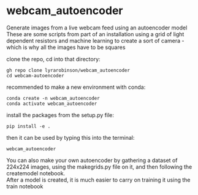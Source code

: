 # webcam_autoencoder
 Generate images from a live webcam feed using an autoencoder model<br>
 These are some scripts from part of an installation using a grid of light dependent resistors and machine learning
 to create a sort of camera - which is why all the images have to be squares


clone the repo, cd into that directory:
```
gh repo clone lyrarobinson/webcam_autoencoder
cd webcam-autoencoder
```

recommended to make a new environment with conda:
```
conda create -n webcam_autoencoder
conda activate webcam_autoencoder
```

install the packages from the setup.py file:
```
pip install -e .
```

then it can be used by typing this into the terminal:
```
webcam_autoencoder
```

You can also make your own autoencoder by gathering a dataset of 224x224 images, using the makegrids.py file on it, and then following the createmodel notebook. <br>
After a model is created, it is much easier to carry on training it using the train notebook


